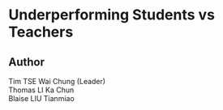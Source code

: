 # Underperforming Students vs Teachers
## Author</br>
Tim TSE Wai Chung (Leader)</br>
Thomas LI Ka Chun</br>
Blaise LIU Tianmiao</br>
